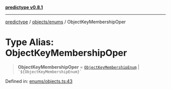 [**predictype v0.8.1**](../../../README.md)

***

[predictype](../../../modules.md) / [objects/enums](../README.md) / ObjectKeyMembershipOper

# Type Alias: ObjectKeyMembershipOper

> **ObjectKeyMembershipOper** = [`ObjectKeyMembershipEnum`](../enumerations/ObjectKeyMembershipEnum.md) \| `` `${ObjectKeyMembershipEnum}` ``

Defined in: [enums/objects.ts:43](https://github.com/maduhaime/predictype/blob/2310adbaccb6fbc00cdab8e345e79bd5b09e40f5/src/enums/objects.ts#L43)
